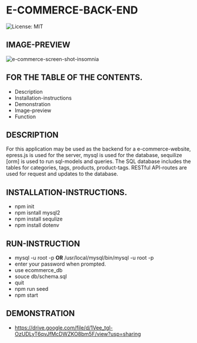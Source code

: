 # E-COMMERCE-BACK-END
![License: MIT](https://img.shields.io/badge/License-MIT-yellow.svg)

## IMAGE-PREVIEW
![e-commerce-screen-shot-insomnia](https://user-images.githubusercontent.com/94572199/167315240-a13198a3-3389-4a6c-82df-32ed3a0f9bb7.png)

## FOR THE TABLE OF THE CONTENTS.
* Description
* Installation-instructions
* Demonstration
* Image-preview
* Function

## DESCRIPTION
For this application may be used as the backend for a e-commerce-website, epress.js is used for the server, mysql is used for the database, sequilize [orm] is used to run sql-models and queries.  The SQL database includes the tables for categories, tags, products, product-tags.  RESTful API-routes are used for request and updates to the database.

## INSTALLATION-INSTRUCTIONS.
* npm init
* npm isntall mysql2
* npm install sequlize
* npm install dotenv

## RUN-INSTRUCTION
* mysql -u root -p  **OR**  /usr/local/mysql/bin/mysql -u root -p
* enter your password when prompted.
* use ecommerce_db
* souce db/schema.sql
* quit
* npm run seed
* npm start

## DEMONSTRATION
* https://drive.google.com/file/d/1Vee_tgl-OzUDLyT6qvJfMcDWZKO8bm5F/view?usp=sharing
